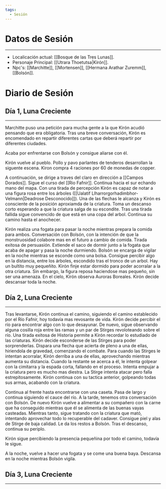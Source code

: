 ```yaml
---
tags:
  - Sesión
---
```

# Datos de Sesión
---
- Localicación actual: [[Bosque de las Tres Lunas]].
- Personaje Principal: [[Utrara Thoetutsa|Kirón]].
- Npc's: [[Marchitte]], [[Mortensen]], [[Hermana Arathar Zuremm]], [[Bolsón]].
# Diario de Sesión
## Día 1, Luna Creciente
---
Marchitte puso una petición para mucha gente a la que Kirón acudió pensando que era obligatoria. Tras una breve conversación, Kirón es encomendado en repartir diferentes cartas que deberá repartir por diferentes ciudades. 

Acaba por enfrentarse con Bolsón y consigue aliarse con él.

Kirón vuelve al pueblo. Pollo y pavo parlantes de tenderos desarrollan la siguente escena. Kiron compra 4 raciones por 60 de monedas de copper.

A continuación, se dirige a traves del claro en dirección a [[Campos Dorados]]. Sigue el curso del [[Rio Fafnir]]. Continua hacia el sur echando mano del mapa. Con una tirada de percepción Kirón es capaz de notar a una figura rosa  entre los árboles ([[Ualatif Llharrorgorhadimbhor-Velmann|Deadrose Desconocido]]). Una de las flechas le alcanza y Kirón es consciente de la posición aproxiamda de la criatura. Toma un descanso corto esperando a que la criatura salga de su escondite. Tras una tirada fallida sigue convencido de que está en una copa del arbol. Continua su camino hasta el anochecer.

Kirón realiza una fogata para pasar la noche mientras prepara la comida para ambos. Conversación con Bolsón, con la intención de que la monstruosidad colabore mas en el futuro a cambio de comida. Tirada exitosa de persuasión. Extiende el saco de dormir junto a la fogata que acaba de apagar y pasa la noche durmiendo. Bolsón se encarga de vigilar en la noche mientras se esconde como una bolsa. Consigue percibir algo en la distancia, entre los árboles, escondido tras el tronco de un arbol. Hay un bultito muy pequeñito. Kirón finje estar dormido para poder acorralar a la otra criatura. Sin embargo, la figura reposa haciendose mas pequeño, sin ser una amenaza. En el cielo, Kirón observa Auroras Boreales. Kirón decide descansar toda la noche.
## Día 2, Luna Creciente
---
Tras levantarse, Kirón continua el camino, siguiendo el camino establecido por el Río Fafnir, hoy todavía mas revosante de vida. Kirón decide percibir el río para encontrar algo con lo que desayunar. De nuevo, sigue observando alguna cosilla roja entre las ramas y un par de Stirges revoloteando sobre el río. Una tirada exitosa de Historia permite a Kirón recordar lo estudiado de las criaturas. Kirón decide esconderse de las Stirges para poder sorprenderlas. Dispara una flecha que acierta de pleno a una de ellas, hiriendola de gravedad, comenzando el combate. Para cuando las Stirges le intentan acorralar, Kirón derriba a una de ellas, aprovechando mientras aumenta su distancia. Cuando la restante se acerca a él, le intenta golpear con la cimitarra y la espada corta, fallando en el proceso. Intenta empujar a la criatura pero es mucho mas diestra. La Stirge intenta atacar pero falla estrepitosamente. Kirón continua con su tactica anterior, golpeando todas sus armas, acabando con la criatura. 

Continua al frente hasta encontrarse con una caseta. Pasa de largo y continua siguiendo el cauce del río. A la tarde, tenemos otra conversación con Bolsón. De nuevo Kirón vuelve a alimentar a su compañero con la carne que ha conseguido mientras que él se alimenta de las buenas vayas casteadas. Mientras tanto, sigue tratando con la criatura que mató, intentando aprovechar todo lo recuperable del cadaver. Consigue piel y alas de Stirge de baja calidad. Le da los restos a Bolsón. Tras el descanso, continua su periplo.

Kirón sigue percibiendo la presencia pequeñina por todo el camino, todavía le sigue.

A la noche, vuelve a hacer una fogata y se come una buena baya. Descansa en la noche mientras Bolsón vigila.
## Día 3, Luna Creciente
---
